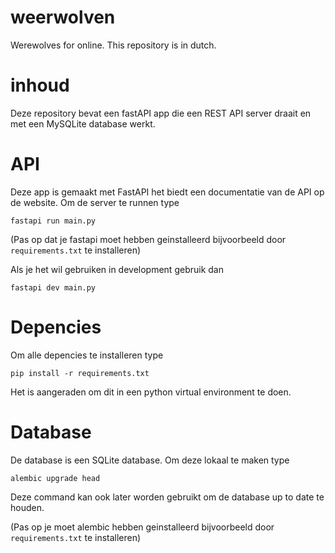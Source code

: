 # weerwolven
Werewolves for online. This repository is in dutch.

# inhoud
Deze repository bevat een fastAPI app die een REST API server draait en met een MySQLite database werkt.

# API
Deze app is gemaakt met FastAPI het biedt een documentatie van de API op de website. Om de server te runnen type
```console
fastapi run main.py
```
(Pas op dat je fastapi moet hebben geinstalleerd bijvoorbeeld door `requirements.txt` te installeren)

Als je het wil gebruiken in development gebruik dan
```console
fastapi dev main.py
```

# Depencies
Om alle depencies te installeren type
```console
pip install -r requirements.txt
```
Het is aangeraden om dit in een python virtual environment te doen.

# Database
De database is een SQLite database. Om deze lokaal te maken type
```console
alembic upgrade head
```
Deze command kan ook later worden gebruikt om de database up to date te houden.

(Pas op je moet alembic hebben geinstalleerd bijvoorbeeld door `requirements.txt` te installeren)
